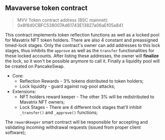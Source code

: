 ## Mavaverse token contract

> MVV Token contract address (BSC mainnet): 0x8f8d0CBFC538007Ad61743E13827a06aEf05a841

This contract implements token reflection functions as well as a locked pool for Mavatrix NFT token holders. There are also 4 constant and preassigned timed-lock stages. Only the contract's owner can add addresses to this lock stages, thus inhibits the `approve` as well as the `transfer` functionalities for these locked accounts. After listing these addresses, the owner will **finalize** the lock, so it won't be possible anymore to call it. Finally a liquidity pool will be created on PancakeSwap.

- Core: 
    - Reflection Rewards - 3% tokens distributed to token holders;
    - Lock liquidity - guard against rug-pool attacks;
- Extensions: 
    - NFT holders reward keeper - The other 3% will be redistributed to Mavatrix NFT owners;
    - Lock Stages - There are 4 different lock stages that'll inhibit `_transfer()` and `_approve()` functions;

The `rewardKeeper` smart contract will be responsible for accepting and validating incoming withdrawal requests (issued from proper client software);
